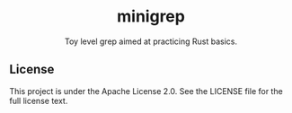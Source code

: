 <h1 align="center">minigrep</h1>

<p align="center">Toy level grep aimed at practicing Rust basics.</p>

## License

This project is under the Apache License 2.0. See the LICENSE file for the full license text.